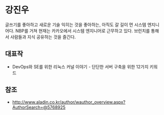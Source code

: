 # 강진우

글쓰기를 좋아하고 새로운 기술 익히는 것을 좋아하는, 아직도 갈 길이 먼 시스템 엔지니어다. NBP를 거쳐 현재는 카카오에서 시스템 엔지니어로 근무하고 있다. 브런치를 통해서 사람들과 지식 공유하는 것을 즐긴다.

## 대표작

- DevOps와 SE를 위한 리눅스 커널 이야기 - 단단한 서버 구축을 위한 12가지 키워드

## 참조

- http://www.aladin.co.kr/author/wauthor_overview.aspx?AuthorSearch=@5768925
